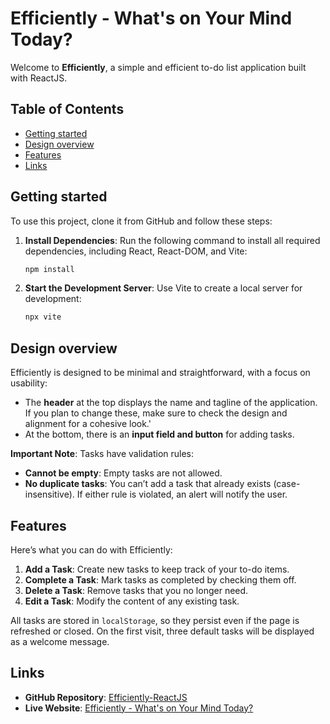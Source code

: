 # Efficiently - What's on Your Mind Today?
Welcome to **Efficiently**, a simple and efficient to-do list application built with ReactJS.

## Table of Contents
- [Getting started](#getting-started)
- [Design overview](#design-overview)
- [Features](#features)
- [Links](#links)

## Getting started

To use this project, clone it from GitHub and follow these steps:

1. **Install Dependencies**: Run the following command to install all required dependencies, including React, React-DOM, and Vite:
   ```bash
   npm install
   ```

2. **Start the Development Server**: Use Vite to create a local server for development:
   ```bash
   npx vite
   ```

## Design overview

Efficiently is designed to be minimal and straightforward, with a focus on usability:

- The **header** at the top displays the name and tagline of the application. If you plan to change these, make sure to check the design and alignment for a cohesive look.'
- At the bottom, there is an **input field and button** for adding tasks.

**Important Note**: Tasks have validation rules:

- **Cannot be empty**: Empty tasks are not allowed.
- **No duplicate tasks**: You can’t add a task that already exists (case-insensitive). If either rule is violated, an alert will notify the user.

## Features

Here’s what you can do with Efficiently:

1. **Add a Task**: Create new tasks to keep track of your to-do items.
2. **Complete a Task**: Mark tasks as completed by checking them off.
3. **Delete a Task**: Remove tasks that you no longer need.
4. **Edit a Task**: Modify the content of any existing task.

All tasks are stored in `localStorage`, so they persist even if the page is refreshed or closed. On the first visit, three default tasks will be displayed as a welcome message.

## Links

- **GitHub Repository**: [Efficiently-ReactJS](https://github.com/pradeep13jena/Efficiently-ReactJS)
- **Live Website**: [Efficiently - What's on Your Mind Today?]()